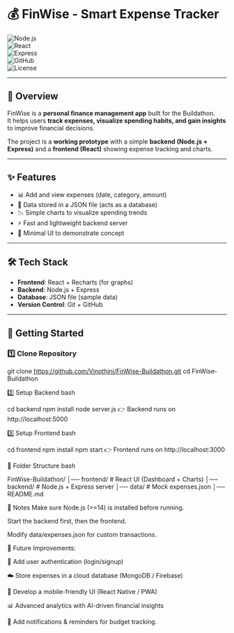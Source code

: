 # 💰 FinWise - Smart Expense Tracker  

![Node.js](https://img.shields.io/badge/Node.js-339933?style=for-the-badge&logo=nodedotjs&logoColor=white)  
![React](https://img.shields.io/badge/React-20232A?style=for-the-badge&logo=react&logoColor=61DAFB)  
![Express](https://img.shields.io/badge/Express.js-000000?style=for-the-badge&logo=express&logoColor=white)  
![GitHub](https://img.shields.io/badge/GitHub-100000?style=for-the-badge&logo=github&logoColor=white)  
![License](https://img.shields.io/badge/License-MIT-blue?style=for-the-badge)  

---

## 📌 Overview
FinWise is a **personal finance management app** built for the Buildathon.  
It helps users **track expenses, visualize spending habits, and gain insights** to improve financial decisions.

The project is a **working prototype** with a simple **backend (Node.js + Express)** and a **frontend (React)** showing expense tracking and charts.

---

## ✨ Features
- 📊 Add and view expenses (date, category, amount)
- 📂 Data stored in a JSON file (acts as a database)
- 📉 Simple charts to visualize spending trends
- ⚡ Fast and lightweight backend server
- 🎨 Minimal UI to demonstrate concept

---

## 🛠️ Tech Stack
- **Frontend**: React + Recharts (for graphs)
- **Backend**: Node.js + Express
- **Database**: JSON file (sample data)
- **Version Control**: Git + GitHub

---

## 🚀 Getting Started

### 1️⃣ Clone Repository

git clone https://github.com/Vinothini/FinWise-Buildathon.git
cd FinWise-Buildathon

2️⃣ Setup Backend
bash

cd backend
npm install
node server.js
👉 Backend runs on http://localhost:5000

3️⃣ Setup Frontend
bash

cd frontend
npm install
npm start
👉 Frontend runs on http://localhost:3000

📂 Folder Structure
bash

FinWise-Buildathon/
│── frontend/     # React UI (Dashboard + Charts)
│── backend/      # Node.js + Express server
│── data/         # Mock expenses.json
│── README.md

📌 Notes
Make sure Node.js (>=14) is installed before running.

Start the backend first, then the frontend.

Modify data/expenses.json for custom transactions.


🔮 Future Improvements:

🔑 Add user authentication (login/signup)

☁️ Store expenses in a cloud database (MongoDB / Firebase)

📱 Develop a mobile-friendly UI (React Native / PWA)

📊 Advanced analytics with AI-driven financial insights

🔔 Add notifications & reminders for budget tracking.

